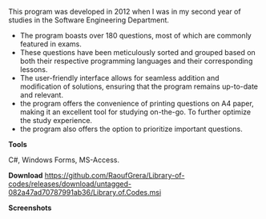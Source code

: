 This program was developed in 2012 when I was in my second year of studies in the Software Engineering Department.
- The program boasts over 180 questions, most of which are commonly featured in exams.
- These questions have been meticulously sorted and grouped based on both their respective programming languages and their corresponding lessons.
- The user-friendly interface allows for seamless addition and modification of solutions, ensuring that the program remains up-to-date and relevant.
- the program offers the convenience of printing questions on A4 paper, making it an excellent tool for studying on-the-go. To further optimize the study experience.
- the program also offers the option to prioritize important questions.

**Tools**

C#, Windows Forms, MS-Access.

**Download**
https://github.com/RaoufGrera/Library-of-codes/releases/download/untagged-082a47ad70787991ab36/Library.of.Codes.msi

**Screenshots**
